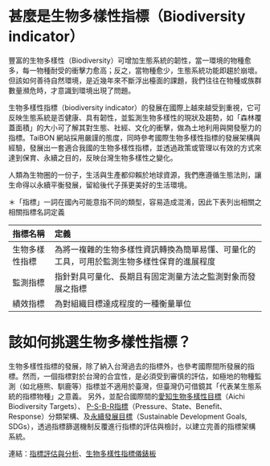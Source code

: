 # 甚麼是生物多樣性指標（Biodiversity indicator）

豐富的生物多樣性（Biodiversity）可增加生態系統的韌性，當一環境的物種愈多，每一物種耐受的衝擊力愈高；反之，當物種愈少，生態系統功能即趨於崩壞。但該如何善待自然環境，是近幾年來不斷浮出檯面的課題，我們往往在物種或族群數量瀕危時，才意識到環境出現了問題。

生物多樣性指標（biodiversity indicator）的發展在國際上越來越受到重視，它可反映生態系統是否健康、具有韌性，並監測生物多樣性的現狀及趨勢，如「森林覆蓋面積」的大小可了解其對生態、社經、文化的衝擊，做為土地利用與開發壓力的指標。TaiBON 網站採用嚴謹的態度，同時參考國際生物多樣性指標的發展架構與經驗，發展出一套適合我國的生物多樣性指標，並透過政策或管理以有效的方式來達到保育、永續之目的，反映台灣生物多樣性之變化。

人類為生物圈的一份子，生活與生產都仰賴於地球資源，我們應遵循生態法則，讓生命得以永續平衡發展，留給後代子孫更美好的生活環境。

＊「指標」一詞在國內可能意指不同的類型，容易造成混淆，因此下表列出相關之相關指標名詞定義

| 指標名稱          | 定義                                                                                          |
| :---------------- |:-------------------------------------------------------------------------------------------   |
| 生物多樣性指標    |  為將一複雜的生物多樣性資訊轉換為簡單易懂、可量化的工具，可用於監測生物多樣性保育的進展程度   |
| 監測指標          |  指針對具可量化、長期且有固定測量方法之監測對象而發展之指標                                   |
| 績效指標          |  為對組織目標達成程度的一種衡量單位                                                           |


# 該如何挑選生物多樣性指標？

生物多樣性指標的發展，除了納入台灣過去的指標外，也參考國際間所發展的指標。然而，一個指標對於台灣的合宜性，是必須受到審慎的評估，如極地的物種監測（如北極熊、馴鹿等）指標並不適用於臺灣，但臺灣仍可借鏡其「代表某生態系統的指標物種」之意義。
另外，並配合國際間的[愛知生物多樣性目標](/Indicator/Dashboard.md)（Aichi Biodiversity Targets）、 [P-S-B-R指標](/Indicator/Dashboard.md)（Pressure、State、Benefit、Response）分類架構、及[永續發展目標](/Indicator/Dashboard.md)（Sustainable Development Goals, SDGs），透過指標篩選機制反覆進行指標的評估與檢討，以建立完善的指標架構系統。


連結：[指標評估與分析](./Indicator)、[生物多樣性指標儀錶板](/Indicator/Dashboard.md)
